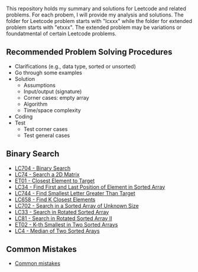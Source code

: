 This repository holds my summary and solutions for Leetcode and related problems. For each probem, I will provide my analysis and solutions. The folder for Leetcode problem starts with "lcxxx" while the folder for extended problem starts with "etxxx". The extended problem may be variations or foundatmental of certain Leetcode problems. 

## Recommended Problem Solving Procedures
* Clarifications (e.g., data type, sorted or unsorted)
* Go through some examples
* Solution
    - Assumptions
    - Input/output (signature)
    - Corner cases: empty array
    - Algorithm
    - Time/space complexity
* Coding
* Test
    - Test corner cases
    - Test general cases

## Binary Search
* [LC704 - Binary Search](problem_solution/lc704_binary_search/lc704-binary-search.html)
* [LC74 - Search a 2D Matrix](problem_solution/lc74_search_2d_matrix/lc74_search_2d_matrix.md)
* [ET01 - Closest Element to Target](problem_solution/et01_closest_element_to_target/ClosestElement.java)
* [LC34 - Find First and Last Position of Element in Sorted Array](problem_solution/lc34_find_first_last_position/lc34_find_first_last_position.md)
* [LC744 - Find Smallest Letter Greater Than Target](problem_solution/lc744_find_smallest_letter_greater_than_target/lc744_find_smallest_letter_greater_than_target.md)
* [LC658 - Find K Closest Elements](problem_solution/lc658_find_k_closest_elements/lc658_find_k_closest_elements.md)
* [LC702 - Search in a Sorted Array of Unknown Size](problem_solution/lc702_search_sorted_array_unknown_size/lc702_search_sorted_array_unknown_size.md)
* [LC33 - Search in Rotated Sorted Array](problem_solution/lc33_search_rotated_sorted_array/lc33_search_rotated_sorted_array.md)  
* [LC81 - Search in Rotated Sorted Array II](problem_solution/lc81_search_rotated_sorted_array_II/lc81_search_rotated_sorted_array_II.md)
* [ET02 - K-th Smallest in Two Sorted Arrays](problem_solution/et02_kth_smallest_2_sorted_array/et02_kth_smallest_2_sorted_array.md)
* [LC4 - Median of Two Sorted Arays](problem_solution/lc04_median_2_sorted_array/lc04_median_2_sorted_array.md)


## Common Mistakes
* [Common mistakes](problem_solution/common_mistakes.md)